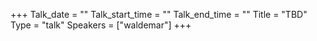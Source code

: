 +++
Talk_date = ""
Talk_start_time = ""
Talk_end_time = ""
Title = "TBD"
Type = "talk"
Speakers = ["waldemar"]
+++


